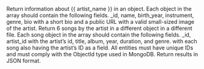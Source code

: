<!-- GENERATE ARTISTS AND SONGS -->
<!-- -------------- -->
<!-- ------------ -->

Return information about {{ artist_name }} in an object. Each object in the array should contain the following fields. _id, name, birth_year, instrument, genre, bio with a short bio and a public URL with a valid small-sized image of the artist. Return 6 songs by the artist in a different object in a different file. Each song object in the array should contain the following fields. _id, artist_id with the artist’s id, title, album, year, duration, and genre. with each song also having the artist’s ID as a field. All entities must have unique IDs and must comply with the ObjectId type used in MongoDB. Return results in JSON format.

<!-- ---- -->
<!-- -- -->
